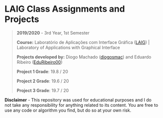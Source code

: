 # LAIG Class Assignments and Projects

> **2019/2020** - 3rd Year, 1st Semester
>
> **Course:** Laboratório de Aplicações com Interface Gráfica ([LAIG](https://sigarra.up.pt/feup/pt/ucurr_geral.ficha_uc_view?pv_ocorrencia_id=436446)) | Laboratory of Applications with Graphical Interface
>
> **Projects developed by:** Diogo Machado ([diogosmac](https://github.com/diogosmac)) and Eduardo Ribeiro ([EduRibeiro00](https://github.com/EduRibeiro00))
>
> **Project 1 Grade**: 19.8 / 20
>
> **Project 2 Grade**: 19.6 / 20
>
> **Project 3 Grade**: 19.7 / 20

**Disclaimer** - This repository was used for educational purposes and I do not take any responsibility for anything related to its content. You are free to use any code or algorithm you find, but do so at your own risk.

